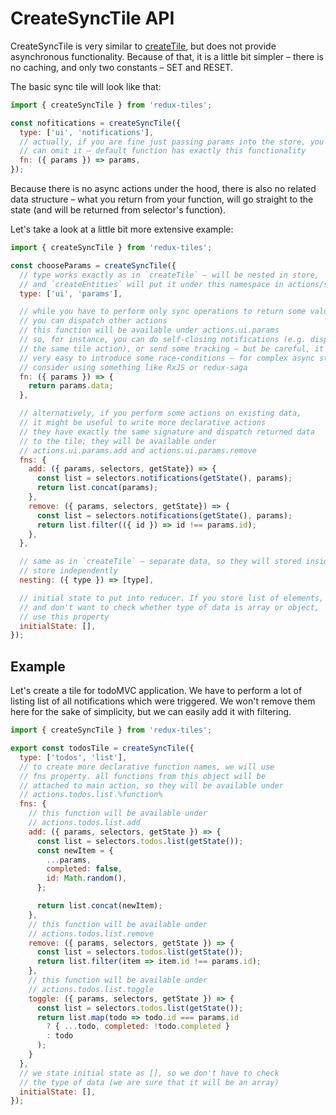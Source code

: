 # CreateSyncTile API

CreateSyncTile is very similar to [createTile](./createTile.md), but does not provide asynchronous functionality. Because of that, it is a little bit simpler – there is no caching, and only two constants – SET and RESET.

The basic sync tile will look like that:
```javascript
import { createSyncTile } from 'redux-tiles';

const nofitications = createSyncTile({
  type: ['ui', 'notifications'],
  // actually, if you are fine just passing params into the store, you
  // can omit it – default function has exactly this functionality
  fn: ({ params }) => params,
});
```

Because there is no async actions under the hood, there is also no related data structure – what you return from your function, will go straight to the state (and will be returned from selector's function).

Let's take a look at a little bit more extensive example:

```javascript
import { createSyncTile } from 'redux-tiles';

const chooseParams = createSyncTile({
  // type works exactly as in `createTile` – will be nested in store,
  // and `createEntities` will put it under this namespace in actions/selectors
  type: ['ui', 'params'],

  // while you have to perform only sync operations to return some value,
  // you can dispatch other actions
  // this function will be available under actions.ui.params
  // so, for instance, you can do self-closing notifications (e.g. dispatching
  // the same tile action), or send some tracking – but be careful, it is
  // very easy to introduce some race-conditions – for complex async stuff
  // consider using something like RxJS or redux-saga
  fn: ({ params }) => {
    return params.data;
  },

  // alternatively, if you perform some actions on existing data,
  // it might be useful to write more declarative actions
  // they have exactly the same signature and dispatch returned data
  // to the tile; they will be available under 
  // actions.ui.params.add and actions.ui.params.remove
  fns: {
    add: ({ params, selectors, getState}) => {
      const list = selectors.notifications(getState(), params);
      return list.concat(params);
    },
    remove: ({ params, selectors, getState}) => {
      const list = selectors.notifications(getState(), params);
      return list.filter(({ id }) => id !== params.id);
    },
  },

  // same as in `createTile` – separate data, so they will stored inside
  // store independently
  nesting: ({ type }) => [type],

  // initial state to put into reducer. If you store list of elements,
  // and don't want to check whether type of data is array or object,
  // use this property
  initialState: [],
});
```

## Example

Let's create a tile for todoMVC application. We have to perform a lot of 
listing list of all notifications which were triggered. We won't remove them here for the sake of simplicity, but we can easily add it with filtering. 

```javascript
import { createSyncTile } from 'redux-tiles';

export const todosTile = createSyncTile({
  type: ['todos', 'list'],
  // to create more declarative function names, we will use
  // fns property. all functions from this object will be
  // attached to main action, so they will be available under
  // actions.todos.list.%function%
  fns: {
    // this function will be available under
    // actions.todos.list.add
    add: ({ params, selectors, getState }) => {
      const list = selectors.todos.list(getState());
      const newItem = {
        ...params,
        completed: false,
        id: Math.random(),
      };

      return list.concat(newItem);
    },
    // this function will be available under
    // actions.todos.list.remove
    remove: ({ params, selectors, getState }) => {
      const list = selectors.todos.list(getState());
      return list.filter(item => item.id !== params.id);
    },
    // this function will be available under
    // actions.todos.list.toggle
    toggle: ({ params, selectors, getState }) => {
      const list = selectors.todos.list(getState());
      return list.map(todo => todo.id === params.id
        ? { ...todo, completed: !todo.completed }
        : todo
      );
    }
  },
  // we state initial state as [], so we don't have to check
  // the type of data (we are sure that it will be an array)
  initialState: [],
});
```
